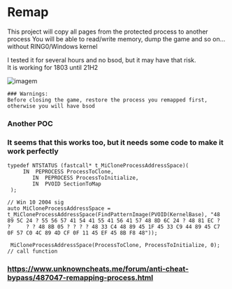 # Remap

This project will copy all pages from the protected process to another process
You will be able to read/write memory, dump the game and so on... without RING0/Windows kernel

I tested it for several hours and no bsod, but it may have that risk.   
It is working for 1803 until 21H2

![imagem](https://user-images.githubusercontent.com/29626806/150711433-8da781b3-3952-4586-8a45-2da3909b2510.png)

    ### Warnings:
    Before closing the game, restore the process you remapped first, otherwise you will have bsod


### Another POC
### It seems that this works too, but it needs some code to make it work perfectly
    typedef NTSTATUS (fastcall* t_MiCloneProcessAddressSpace)(
         IN  PEPROCESS ProcessToClone,
    	    IN  PEPROCESS ProcessToInitialize,
    	    IN  PVOID SectionToMap
     );

    // Win 10 2004 sig
    auto MiCloneProcessAddressSpace = t_MiCloneProcessAddressSpace(FindPatternImage(PVOID(KernelBase), "48 89 5C 24 ? 55 56 57 41 54 41 55 41 56 41 57 48 8D 6C 24 ? 48 81 EC ?       ?     ? ? 48 8B 05 ? ? ? ? 48 33 C4 48 89 45 1F 45 33 C9 44 89 45 C7 0F 57 C0 4C 89 4D CF 0F 11 45 EF 45 8B F8 48"));
 
     MiCloneProcessAddressSpace(ProcessToClone, ProcessToInitialize, 0); // call function

### https://www.unknowncheats.me/forum/anti-cheat-bypass/487047-remapping-process.html

